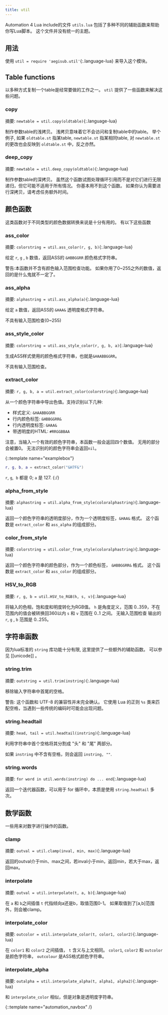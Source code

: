 ```yaml
---
title: util
---
```


Automation 4 Lua include的文件 `utils.lua` 包括了多种不同的辅助函数来帮助你写Lua脚本。
这个文件并没有统一的主题。

## 用法 ##
使用 `util = require 'aegisub.util'`{:.language-lua} 来导入这个模块。

## Table functions  ##
以多种方式复制一个table是经常要做的工作之一。
`util` 提供了一些函数来解决这些问题。

### copy  ###
摘要: `newtable = util.copy(oldtable)`{:.language-lua}

制作参数table的浅拷贝。
浅拷贝意味着它不会访问和复制table中的table。
举个例子, 如果 `oldtable.st` 指某table, `newtable.st` 指某相同table, 对 `newtable.st`的更改也会反映到 `oldtable.st` 中，反之亦然。

### deep_copy  ###
摘要: `newtable = util.deep_copy(oldtable)`{:.language-lua}

制作参数table的深拷贝。
虽然这个函数试图处理循环引用而不是对它们进行无限递归，但它可能不适用于所有情况。
你基本用不到这个函数。
如果你认为需要进行深拷贝，请考虑任务额外时间。

## 颜色函数  ##
这类函数对于不同类型的颜色数据转换来说是十分有用的。
有以下这些函数

### ass_color  ###
摘要: `colorstring = util.ass_color(r, g, b)`{:.language-lua}

给定 `r`, `g` , `b` 数值，返回ASS的 `&HBBGGRR` 颜色格式字符串。

警告:本函数并不含有颜色输入范围检查功能。
如果你用了0~255之外的数值，返回的是什么鬼就不一定了。

### ass_alpha  ###
摘要: `alphastring = util.ass_alpha(a)`{:.language-lua}

给定 `a` 数值，返回ASS的 `&HAA&` 透明度格式字符串。

不具有输入范围检查(0~255)

### ass_style_color  ###
摘要: `colorstring = util.ass_style_color(r, g, b, a)`{:.language-lua}

生成ASS样式使用的颜色格式字符串，也就是`&HAABBGGRR`。

不具有输入范围检查。

### extract_color  ###
摘要: `r, g, b, a = util.extract_color(colorstring)`{:.language-lua}

从一个颜色字符串中导出色值。支持识别以下几种:

* 样式定义: `&HAABBGGRR`
* 行内颜色标签: `&HBBGGRR&`
* 行内透明度标签: `&HAA&`
* 带透明度的HTML: `#RRGGBBAA`

注意，当输入一个有效的颜色字符串，本函数一般会返回四个数值。
无用的部分会被置0。
无法识别的的颜色字符串会返回`nil`。

{::template name="examplebox"}
~~~ lua
r, g, b, a = extract_color("&H7F&")
~~~

`r`, `g`,  `b` 都是 0; `a` 是 127.
{:/}

### alpha_from_style  ###
摘要: `alphastring = util.alpha_from_style(coloralphastring)`{:.language-lua}

返回一个颜色字符串的透明度部分，作为一个透明度标签，`&HAA&` 格式。
这个函数是 `extract_color` 和 `ass_alpha` 的组成部分。

### color_from_style  ###
摘要: `colorstring = util.color_from_style(coloralphastring)`{:.language-lua}

返回一个颜色字符串的颜色部分，作为一个颜色标签， `&HBBGGRR&` 格式。
这个函数是 `extract_color` 和 `ass_color` 的组成部分。

### HSV_to_RGB  ###
摘要: `r, g, b = util.HSV_to_RGB(h, s, v)`{:.language-lua}

将输入的色相，饱和度和明度转化为RGB值。
`h` 是角度定义，范围 0..359，不在范围内的值会被转换回360以内
 `s` 和 `v` 范围在 0..1 之间。
无输入范围检查
输出的 `r`, `g` , `b` 范围是 0..255。

## 字符串函数  ##
因为lua标准的 `string` 库功能十分有限, 这里提供了一些额外的辅助函数。
可以参见 [[unicode]] 。

### string.trim  ###
摘要: `outstring = util.trim(instring)`{:.language-lua}

移除输入字符串中首尾的空格。

警告: 这个函数和 UTF-8 的兼容性并未完全确认。
它使用 Lua 的正则 `%s` 类来匹配空格，当遇到一些传统的编码时可能会出现问题。

### string.headtail  ###
摘要: `head, tail = util.headtail(instring)`{:.language-lua}

利用字符串中首个空格将其分割成 "头" 和 "尾" 两部分。

如果 `instring` 中不含有空格，则会返回 `instring, ""`.

### string.words  ###
摘要: `for word in util.words(instring) do ... end`{:.language-lua}

返回一个迭代器函数，可以用于 for 循环中，本质是使用 `string.headtail` 多次。

## 数学函数  ##
一些用来对数字进行操作的函数。


### clamp  ###
摘要: `outval = util.clamp(inval, min, max)`{:.language-lua}

返回的outval介于min、max之间，若inval小于min，返回min，若大于max，返回max。


### interpolate  ###
摘要: `outval = util.interpolate(t, a, b)`{:.language-lua}

在 `a` 和 `b`之间插值
`t` 代指倾向a还是b，取值范围0-1。
如果取值到了[a,b]范围外，则会被clamp。

### interpolate_color  ###

摘要: `outcolor = util.interpolate_color(t, color1, color2)`{:.language-lua}

在 `color1` 和 `color2` 之间插值， `t` 含义与上文相同。
`color1`, `color2` 和 `outcolor` 是颜色字符串， `outcolour` 是ASS格式颜色字符串。

### interpolate_alpha  ###
摘要: `outalpha = util.interpolate_alpha(t, alpha1, alpha2)`{:.language-lua}

和 `interpolate_color` 相似，但是对象是透明度字符串。

{::template name="automation_navbox" /}
